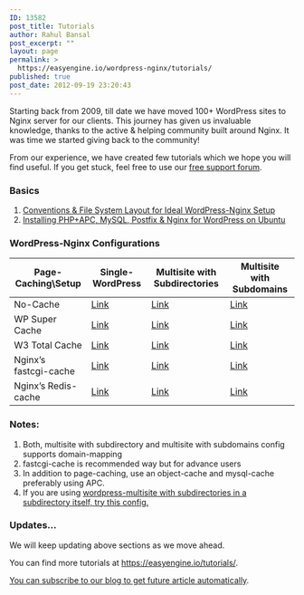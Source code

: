 ```yaml
---
ID: 13582
post_title: Tutorials
author: Rahul Bansal
post_excerpt: ""
layout: page
permalink: >
  https://easyengine.io/wordpress-nginx/tutorials/
published: true
post_date: 2012-09-19 23:20:43
---
```

Starting back from 2009, till date we have moved 100+ WordPress sites to Nginx server for our clients. This journey has given us invaluable knowledge, thanks to the active &amp; helping community built around Nginx. It was time we started giving back to the community!

From our experience, we have created few tutorials which we hope you will find useful. If you get stuck, feel free to use our <a title="WordPress Nginx Support Forum" href="https://easyengine.io/support/forum/wordpress-nginx/">free support forum</a>.
<h3>Basics</h3>
<div class="rtp-section-wrap row ">
<div class="vc_col-sm-12 wpb_column vc_column_container ">
<div class="wpb_wrapper">
<div class="wpb_text_column wpb_content_element ">
<div class="wpb_wrapper ">
<ol>
	<li><a href="https://easyengine.io/wordpress-nginx/tutorials/conventions/">Conventions &amp; File System Layout for Ideal WordPress-Nginx Setup</a></li>
	<li><a title="Permanent Link to Installing PHP+APC, MySQL, Postfix &amp; Nginx for WordPress on Ubuntu" href="https://easyengine.io/tutorials/linux/ubuntu-php-mysql-nginx-postfix/" rel="bookmark">Installing PHP+APC, MySQL, Postfix &amp; Nginx for WordPress on Ubuntu</a></li>
</ol>
</div>
</div>
</div>
</div>
</div>
<div class="rtp-section-wrap row ">
<div class="vc_col-sm-12 wpb_column vc_column_container ">
<div class="wpb_wrapper">
<div class="wpb_text_column wpb_content_element ">
<div class="wpb_wrapper ">
<h3 id="wordpress-nginx-configurations">WordPress-Nginx Configurations</h3>
<table>
<thead>
<tr>
<th>Page-Caching\Setup</th>
<th>Single-WordPress</th>
<th>Multisite with Subdirectories</th>
<th>Multisite with Subdomains</th>
</tr>
</thead>
<tbody>
<tr>
<td>No-Cache</td>
<td><a title="Installing Fresh WordPress on Nginx Server (Minimal Configuration)" href="https://easyengine.io/wordpress-nginx/tutorials/single-site/minimal/">Link</a></td>
<td><a title="Nginx + WordPress-Multisite + Subdirectories" href="https://easyengine.io/wordpress-nginx/tutorials/multisite/subdirectories/minimal/">Link</a></td>
<td><a title="Nginx + WordPress Multisite + Subdomains" href="https://easyengine.io/wordpress-nginx/tutorials/multisite/subdomains/minimal/">Link</a></td>
</tr>
<tr>
<td>WP Super Cache</td>
<td><a title="WordPress + Nginx + WP Super cache" href="https://easyengine.io/wordpress-nginx/tutorials/single-site/wp-super-cache/">Link</a></td>
<td><a title="Nginx + WordPress Multisite + Subdirectories + WP Super Cache" href="https://easyengine.io/wordpress-nginx/tutorials/multisite/subdirectories/wp-super-cache/">Link</a></td>
<td><a title="Nginx + WordPress Multisite + Subdomains + WP Super Cache" href="https://easyengine.io/wordpress-nginx/tutorials/multisite/subdomains/wp-super-cache/">Link</a></td>
</tr>
<tr>
<td>W3 Total Cache</td>
<td><a title="WordPress + Nginx + W3 Total Cache" href="https://easyengine.io/wordpress-nginx/tutorials/single-site/w3-total-cache/">Link</a></td>
<td><a title="Nginx + WordPress Multisite + Subdirectories + W3 Total Cache" href="https://easyengine.io/wordpress-nginx/tutorials/multisite/subdirectories/w3-total-cache/">Link</a></td>
<td><a title="Nginx + WordPress Multisite + Subdomains + W3 Total Cache" href="https://easyengine.io/wordpress-nginx/tutorials/multisite/subdomains/w3-total-cache/">Link</a></td>
</tr>
<tr>
<td>Nginx’s fastcgi-cache</td>
<td><a title="WordPress + Nginx + fastcgi_cache" href="https://easyengine.io/wordpress-nginx/tutorials/single-site/fastcgi-cache-with-purging/">Link</a></td>
<td><a title="Nginx + WordPress Multisite + Subdirectories + fastcgi_cache" href="https://easyengine.io/wordpress-nginx/tutorials/multisite/subdirectories/fastcgi-cache-with-purging/">Link</a></td>
<td><a title="Nginx + WordPress Multisite + Subdomains + fastcgi_cache" href="https://easyengine.io/wordpress-nginx/tutorials/multisite/subdomains/fastcgi-cache-with-purging/">Link</a></td>
</tr>
<tr>
<td>Nginx’s Redis-cache</td>
<td><a title="Nginx + WordPress + redis_cache with conditional purging" href="https://easyengine.io/wordpress-nginx/tutorials/single-site/redis_cache-with-conditional-purging/">Link</a></td>
<td><a title="Nginx + WordPress-Multisite + Subdirectories + redis_cache with conditional purging + (optional) Domain-Mapping" href="https://easyengine.io/wordpress-nginx/tutorials/multisite/subdirectories/redis_cache-conditional-purging-optional-domain-mapping/">Link</a></td>
<td><a title="Nginx + WordPress-Multisite + Subdomains + redis_cache with conditional purging + (optional) Domain-Mapping" href="https://easyengine.io/wordpress-nginx/tutorials/multisite/subdomains/redis_cache-conditional-purging-optional-domain-mapping/">Link</a></td>
</tr>
</tbody>
</table>
<div class="rtp-section-wrap row ">
<div class="vc_col-sm-12 wpb_column vc_column_container ">
<div class="wpb_wrapper">
<div class="wpb_text_column wpb_content_element ">
<div class="wpb_wrapper ">
<h3><strong>Notes:</strong></h3>
<ol>
	<li>Both, multisite with subdirectory and multisite with subdomains config supports domain-mapping</li>
	<li>fastcgi-cache is recommended way but for advance users</li>
	<li>In addition to page-caching, use an object-cache and mysql-cache preferably using APC.</li>
	<li>If you are using <a title="Nginx + WordPress-Multisite + Subdirectories (in a subdirectory itself)" href="https://easyengine.io/tutorials/nginx-wordpress-multisite-subdirectories-in-a-subdirectory-itself/">wordpress-multisite with subdirectories in a subdirectory itself, try this config.</a></li>
</ol>
</div>
</div>
</div>
</div>
</div>
<div class="rtp-section-wrap row ">
<div class="vc_col-sm-12 wpb_column vc_column_container ">
<div class="wpb_wrapper">
<div class="wpb_text_column wpb_content_element ">
<div class="wpb_wrapper ">
<h3 id="updates">Updates…</h3>
We will keep updating above sections as we move ahead.

You can find more tutorials at <a href="https://easyengine.io/tutorials/">https://easyengine.io/tutorials/</a>.

<a href="https://easyengine.io/subscribe">You can subscribe to our blog to get future article automatically</a>.

</div>
</div>
</div>
</div>
</div>
</div>
</div>
</div>
</div>
</div>